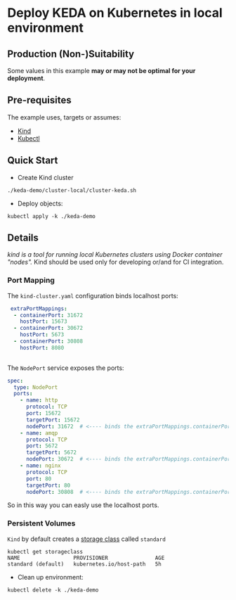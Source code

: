 # Deploy KEDA on Kubernetes in local environment

## Production (Non-)Suitability
Some values in this example **may or may not be optimal for your deployment**. 

## Pre-requisites

The example uses, targets or assumes:

 * [Kind](https://github.com/kubernetes-sigs/kind) 
 * [Kubectl](https://kubernetes.io/docs/tasks/tools/install-kubectl/) 
 
## Quick Start

 * Create Kind cluster 
```
./keda-demo/cluster-local/cluster-keda.sh
```

* Deploy objects:
```
kubectl apply -k ./keda-demo
```

## Details

_kind is a tool for running local Kubernetes clusters using Docker container "nodes"._
Kind should be used only for developing or/and for CI integration.

### Port Mapping
The `kind-cluster.yaml` configuration binds localhost ports:

```yaml
 extraPortMappings:
  - containerPort: 31672
    hostPort: 15673
  - containerPort: 30672
    hostPort: 5673
  - containerPort: 30808
    hostPort: 8080
  
```

The `NodePort` service exposes the ports: 
```yaml
spec:
  type: NodePort
  ports:
    - name: http
      protocol: TCP
      port: 15672
      targetPort: 15672
      nodePort: 31672  # <---- binds the extraPortMappings.containerPort 31672
    - name: amqp
      protocol: TCP
      port: 5672
      targetPort: 5672
      nodePort: 30672  # <---- binds the extraPortMappings.containerPort 30672
    - name: nginx
      protocol: TCP
      port: 80
      targetPort: 80
      nodePort: 30808  # <---- binds the extraPortMappings.containerPort 30672

```

So in this way you can easly use the localhost ports.

### Persistent Volumes

`Kind` by default creates a [storage class](https://kubernetes.io/docs/concepts/storage/storage-classes/) called `standard`
```
kubectl get storageclass
NAME                 PROVISIONER               AGE
standard (default)   kubernetes.io/host-path   5h
```


* Clean up environment:
```
kubectl delete -k ./keda-demo
```
